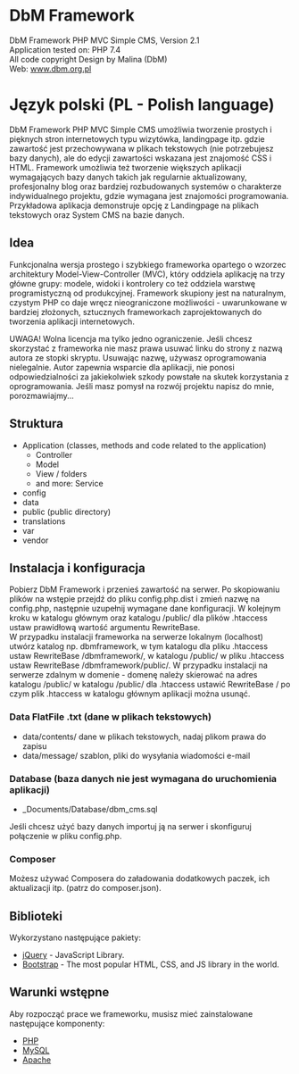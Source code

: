 # DbM Framework

DbM Framework PHP MVC Simple CMS, Version 2.1  
Application tested on: PHP 7.4  
All code copyright Design by Malina (DbM)  
Web: www.dbm.org.pl  

# Język polski (PL - Polish language)

DbM Framework PHP MVC Simple CMS umożliwia tworzenie prostych i pięknych stron internetowych typu wizytówka, landingpage itp. gdzie zawartość jest przechowywana w plikach tekstowych (nie potrzebujesz bazy danych), ale do edycji zawartości wskazana jest znajomość CSS i HTML. Framework umożliwia też tworzenie większych aplikacji wymagających bazy danych takich jak regularnie aktualizowany, profesjonalny blog oraz bardziej rozbudowanych systemów o charakterze indywidualnego projektu, gdzie wymagana jest znajomości programowania. Przykładowa aplikacja demonstruje opcję z Landingpage na plikach tekstowych oraz System CMS na bazie danych.

## Idea

Funkcjonalna wersja prostego i szybkiego frameworka opartego o wzorzec architektury Model-View-Controller (MVC), który oddziela aplikację na trzy główne grupy: modele, widoki i kontrolery co też oddziela warstwę programistyczną od produkcyjnej. Framework skupiony jest na naturalnym, czystym PHP co daje wręcz nieograniczone możliwości - uwarunkowane w bardziej złożonych, sztucznych frameworkach zaprojektowanych do tworzenia aplikacji internetowych.

UWAGA! Wolna licencja ma tylko jedno ograniczenie. Jeśli chcesz skorzystać z frameworka nie masz prawa usuwać linku do strony z nazwą autora ze stopki skryptu. Usuwając nazwę, używasz oprogramowania nielegalnie. Autor zapewnia wsparcie dla aplikacji, nie ponosi odpowiedzialności za jakiekolwiek szkody powstałe na skutek korzystania z oprogramowania. Jeśli masz pomysł na rozwój projektu napisz do mnie, porozmawiajmy...

## Struktura

- Application (classes, methods and code related to the application)
  - Controller
  - Model
  - View / folders
  - and more: Service
- config
- data
- public (public directory)
- translations
- var
- vendor

## Instalacja i konfiguracja

Pobierz DbM Framework i przenieś zawartość na serwer. Po skopiowaniu plików na wstępie przejdź do pliku config.php.dist i zmień nazwę na config.php, następnie uzupełnij wymagane dane konfiguracji. W kolejnym kroku w katalogu głównym oraz katalogu /public/ dla plików .htaccess ustaw prawidłową wartość argumentu RewriteBase.  
W przypadku instalacji frameworka na serwerze lokalnym (localhost) utwórz katalog np. dbmframework, w tym katalogu dla pliku .htaccess ustaw RewriteBase /dbmframework/, w katalogu /public/ w pliku .htaccess ustaw RewriteBase /dbmframework/public/. W przypadku instalacji na serwerze zdalnym w domenie - domenę należy skierować na adres katalogu /public/ w katalogu /public/ dla .htaccess ustawić RewriteBase / po czym plik .htaccess w katalogu głównym aplikacji można usunąć.

### Data FlatFile .txt (dane w plikach tekstowych)

- data/contents/ dane w plikach tekstowych, nadaj plikom prawa do zapisu
- data/message/ szablon, pliki do wysyłania wiadomości e-mail

### Database (baza danych nie jest wymagana do uruchomienia aplikacji)

- _Documents/Database/dbm_cms.sql

Jeśli chcesz użyć bazy danych importuj ją na serwer i skonfiguruj połączenie w pliku config.php. 

### Composer

Możesz używać Composera do załadowania dodatkowych paczek, ich aktualizacji itp. (patrz do composer.json).

## Biblioteki

Wykorzystano następujące pakiety:

* [jQuery](https://jquery.com) - JavaScript Library.
* [Bootstrap](https://getbootstrap.com) - The most popular HTML, CSS, and JS library in the world.

## Warunki wstępne

Aby rozpocząć prace we frameworku, musisz mieć zainstalowane następujące komponenty:

* [PHP](http://php.net)
* [MySQL](https://www.mysql.com)
* [Apache](https://httpd.apache.org)
